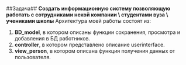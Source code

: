 ##Задача##
**Создать информационную систему позволяющую работать с сотрудниками некой компании \ студентами вуза \ учениками школы**
Архитектура моей работы состоят из:
1. **BD_model**, в котором описаны функции сохранения, просмотра и добавления в БД работников.
2. **controller**, в котором представлено описание userinterface.
3. **view_person**, в котором описана функция получения данных от пользователя. 